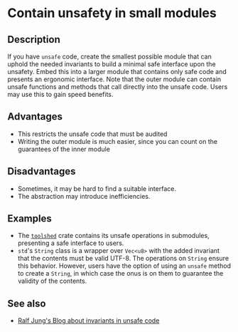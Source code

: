 # Contain unsafety in small modules

## Description

If you have `unsafe` code, create the smallest possible module that can uphold
the needed invariants to build a minimal safe interface upon the unsafety. Embed
this into a larger module that contains only safe code and presents an ergonomic
interface. Note that the outer module can contain unsafe functions and methods
that call directly into the unsafe code. Users may use this to gain speed benefits.

## Advantages

* This restricts the unsafe code that must be audited
* Writing the outer module is much easier, since you can count on the guarantees
of the inner module

## Disadvantages

* Sometimes, it may be hard to find a suitable interface.
* The abstraction may introduce inefficiencies.

## Examples

* The [`toolshed`](https://docs.rs/toolshed) crate contains its unsafe operations
  in submodules, presenting a safe interface to users.
* `std`'s `String` class is a wrapper over `Vec<u8>` with the added invariant that 
the contents must be valid UTF-8. The operations on `String` ensure this behavior.
However, users have the option of using an `unsafe` method to create a `String`,
in which case the onus is on them to guarantee the validity of the contents.

## See also

* [Ralf Jung's Blog about invariants in unsafe code](https://www.ralfj.de/blog/2018/08/22/two-kinds-of-invariants.html)
